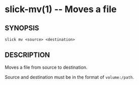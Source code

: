 slick-mv(1) -- Moves a file
===========================

## SYNOPSIS

    slick mv <source> <destination>

## DESCRIPTION

Moves a file from source to destination.

Source and destination must be in the format of `volume:/path`.